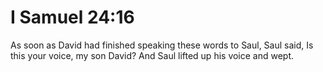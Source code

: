 # I Samuel 24:16

As soon as David had finished speaking these words to Saul, Saul said, Is this your voice, my son David? And Saul lifted up his voice and wept.
